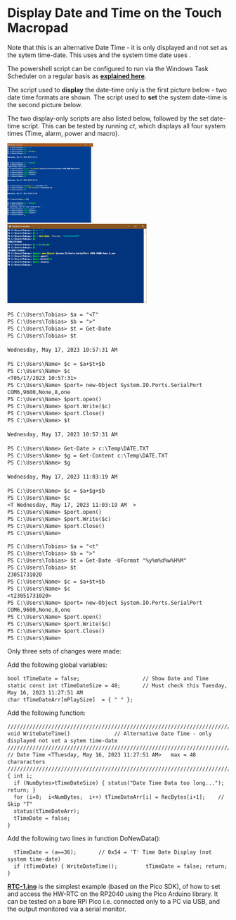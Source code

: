 # Display Date and Time on the Touch Macropad

Note that this is an alternative Date Time - it is only displayed and not set as the sytem time-date.
This uses <T  > and the system time date uses <t  >.

The powershell script can be configured to run via the Windows Task Scheduler on a regular basis as [**explained here**](https://www.partitionwizard.com/partitionmanager/automate-powershell-scripts.html). 

The script used to **display** the date-time only is the first picture below - two date time formats are shown.
The script used to **set** the system date-time is the second picture below. 
  
The two display-only scripts are also listed below, followed by the set date-time script. This can be tested by running *ct*, which displays all four system times (Time, alarm, power and macro).

<p align="left">
<img src="images/SetDateTime1.png" height="180" /> 
<img src="images/SetDateTime2.png" height="180" /> 
</p>

``` 
PS C:\Users\Tobias> $a = "<T"
PS C:\Users\Tobias> $b = ">"
PS C:\Users\Tobias> $t = Get-Date
PS C:\Users\Tobias> $t

Wednesday, May 17, 2023 10:57:31 AM

PS C:\Users\Name> $c = $a+$t+$b
PS C:\Users\Name> $c
<T05/17/2023 10:57:31>
PS C:\Users\Name> $port= new-Object System.IO.Ports.SerialPort COM6,9600,None,8,one
PS C:\Users\Name> $port.open()
PS C:\Users\Name> $port.Write($c)
PS C:\Users\Name> $port.Close()
PS C:\Users\Name> $t

Wednesday, May 17, 2023 10:57:31 AM

PS C:\Users\Name> Get-Date > c:\Temp\DATE.TXT
PS C:\Users\Name> $g = Get-Content c:\Temp\DATE.TXT
PS C:\Users\Name> $g

Wednesday, May 17, 2023 11:03:19 AM

PS C:\Users\Name> $c = $a+$g+$b
PS C:\Users\Name> $c
<T Wednesday, May 17, 2023 11:03:19 AM  >
PS C:\Users\Name> $port.open()
PS C:\Users\Name> $port.Write($c)
PS C:\Users\Name> $port.Close()
PS C:\Users\Name>
``` 

``` 
PS C:\Users\Tobias> $a = "<t"
PS C:\Users\Tobias> $b = ">"
PS C:\Users\Tobias> $t = Get-Date -UFormat "%y%m%d%w%H%M"
PS C:\Users\Tobias> $t
23051731020
PS C:\Users\Name> $c = $a+$t+$b
PS C:\Users\Name> $c
<t23051731020>
PS C:\Users\Name> $port= new-Object System.IO.Ports.SerialPort COM6,9600,None,8,one
PS C:\Users\Name> $port.open()
PS C:\Users\Name> $port.Write($c)
PS C:\Users\Name> $port.Close()
PS C:\Users\Name>
``` 

Only three sets of changes were made:

Add the following global variables:
``` 
bool tTimeDate = false;                    // Show Date and Time
static const int tTimeDateSize = 48;       // Must check this Tuesday, May 16, 2023 11:27:51 AM
char tTimeDateArr[mPlaySize]  = { " " };      
``` 

Add the following function:
``` 
//////////////////////////////////////////////////////////////////////////////////////////////////////
void WriteDateTime()              // Alternative Date Time - only displayed not set a sytem time-date
//////////////////////////////////////////////////////////////////////////////////////////////////////
// Date Time <TTuesday, May 16, 2023 11:27:51 AM>   max = 48 chararacters 
///////////////////////////////////////////////////////////////////////////// 
{ int i; 
  if (NumBytes>tTimeDateSize) { status("Date Time Data too long..."); return; }               
  for (i=0;  i<NumBytes;  i++) tTimeDateArr[i] = RecBytes[i+1];    // Skip "T"               
  status(tTimeDateArr); 
  tTimeDate = false; 
}
``` 

Add the following two lines in function DoNewData():
``` 
  tTimeDate = (a==36);       // 0x54 = 'T' Time Date Display (not system time-date)
  if (tTimeDate) { WriteDateTime();         tTimeDate = false; return; }
``` 

[**RTC-1.ino**](RTC-1.ino) is the simplest example (based on the Pico SDK), of how to set and access the HW-RTC on the RP2040 using the Pico Arduino library.
It can be tested on a bare RPi Pico i.e. connected only to a PC via USB, and the output monitored via a serial monitor.
